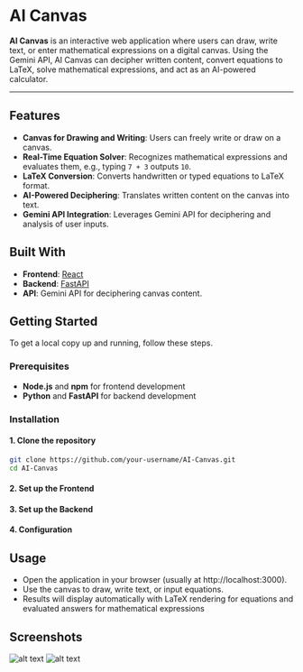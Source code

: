 # AI Canvas

**AI Canvas** is an interactive web application where users can draw, write text, or enter mathematical expressions on a digital canvas. Using the Gemini API, AI Canvas can decipher written content, convert equations to LaTeX, solve mathematical expressions, and act as an AI-powered calculator.

---

## Features

- **Canvas for Drawing and Writing**: Users can freely write or draw on a canvas.
- **Real-Time Equation Solver**: Recognizes mathematical expressions and evaluates them, e.g., typing `7 + 3` outputs `10`.
- **LaTeX Conversion**: Converts handwritten or typed equations to LaTeX format.
- **AI-Powered Deciphering**: Translates written content on the canvas into text.
- **Gemini API Integration**: Leverages Gemini API for deciphering and analysis of user inputs.
  
## Built With

- **Frontend**: [React](https://reactjs.org/)
- **Backend**: [FastAPI](https://fastapi.tiangolo.com/)
- **API**: Gemini API for deciphering canvas content.

## Getting Started

To get a local copy up and running, follow these steps.



### Prerequisites

- **Node.js** and **npm** for frontend development
- **Python** and **FastAPI** for backend development

### Installation

#### 1. Clone the repository

```bash
git clone https://github.com/your-username/AI-Canvas.git
cd AI-Canvas
```
#### 2. Set up the Frontend
#### 3. Set up the Backend
#### 4. Configuration


## Usage

- Open the application in your browser (usually at http://localhost:3000).
- Use the canvas to draw, write text, or input equations.
- Results will display automatically with LaTeX rendering for equations and evaluated answers for mathematical expressions

## Screenshots
![alt text](<Screenshot 2024-10-30 000854.png>)
![alt text](<Screenshot 2024-10-30 000906.png>)